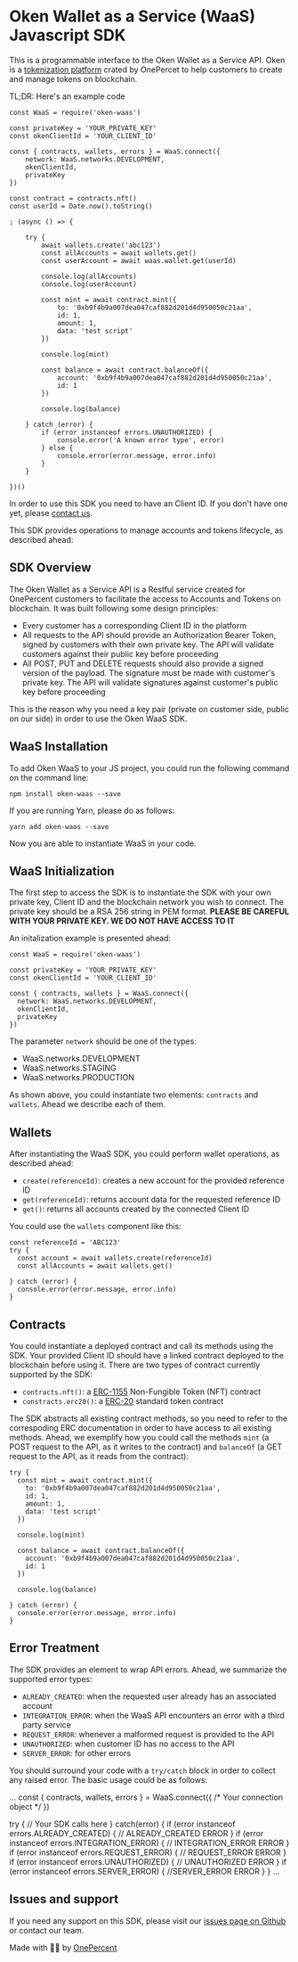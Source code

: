 
# Oken Wallet as a Service (WaaS) Javascript SDK

This is a programmable interface to the Oken Wallet as a Service API. Oken is a  [tokenization platform](http://oken.app/)  crated by OnePercet to help customers to create and manage tokens on blockchain.

TL;DR: Here's an example code

```
const WaaS = require('oken-waas')

const privateKey = 'YOUR_PRIVATE_KEY'
const okenClientId = 'YOUR_CLIENT_ID'

const { contracts, wallets, errors } = WaaS.connect({
	network: WaaS.networks.DEVELOPMENT,
	okenClientId,
	privateKey
})

const contract = contracts.nft()
const userId = Date.now().toString()

; (async () => {

    try {
        await wallets.create('abc123')
        const allAccounts = await wallets.get()
        const userAccount = await waas.wallet.get(userId)

        console.log(allAccounts)
        console.log(userAccount)

        const mint = await contract.mint({
            to: '0xb9f4b9a007dea047caf882d201d4d950050c21aa',
            id: 1,
            amount: 1,
            data: 'test script'
        })

        console.log(mint)

        const balance = await contract.balanceOf({
            account: '0xb9f4b9a007dea047caf882d201d4d950050c21aa',
            id: 1
        })

        console.log(balance)

    } catch (error) {
        if (error instanceof errors.UNAUTHORIZED) {
            console.error('A known error type', error)
        } else {
            console.error(error.message, error.info)
        }
    }

})()

```

In order to use this SDK you need to have an Client ID. If you don't have one yet, please  [contact us](http://onepercent.io/).

This SDK provides operations to manage accounts and tokens lifecycle, as described ahead:

## [](https://www.npmjs.com/package/oken-waas#sdk-overview)SDK Overview

The Oken Wallet as a Service API is a Restful service created for OnePercent customers to facilitate the access to Accounts and Tokens on blockchain. It was built following some design principles:

-   Every customer has a corresponding Client ID in the platform
-   All requests to the API should provide an Authorization Bearer Token, signed by customers with their own private key. The API will validate customers against their public key before proceeding
-   All POST, PUT and DELETE requests should also provide a signed version of the payload. The signature must be made with customer's private key. The API will validate signatures against customer's public key before proceeding

This is the reason why you need a key pair (private on customer side, public on our side) in order to use the Oken WaaS SDK.

## [](https://www.npmjs.com/package/oken-waas#waas-installation)WaaS Installation

To add Oken WaaS to your JS project, you could run the following command on the command line:

```
npm install oken-waas --save

```

If you are running Yarn, please do as follows:

```
yarn add oken-waas --save

```

Now you are able to instantiate WaaS in your code.

## [](https://www.npmjs.com/package/oken-waas#waas-initialization)WaaS Initialization

The first step to access the SDK is to instantiate the SDK with your own private key, Client ID and the blockchain network you wish to connect. The private key should be a RSA 256 string in PEM format.  **PLEASE BE CAREFUL WITH YOUR PRIVATE KEY. WE DO NOT HAVE ACCESS TO IT**

An initalization example is presented ahead:

```
const WaaS = require('oken-waas')

const privateKey = 'YOUR_PRIVATE_KEY'
const okenClientId = 'YOUR_CLIENT_ID'

const { contracts, wallets } = WaaS.connect({
  network: WaaS.networks.DEVELOPMENT,
  okenClientId,
  privateKey
})

```

The parameter  `network`  should be one of the types:

-   WaaS.networks.DEVELOPMENT
-   WaaS.networks.STAGING
-   WaaS.networks.PRODUCTION

As shown above, you could instantiate two elements:  `contracts`  and  `wallets`. Ahead we describe each of them.

## [](https://www.npmjs.com/package/oken-waas#wallets)Wallets

After instantiating the WaaS SDK, you could perform wallet operations, as described ahead:

-   `create(referenceId)`: creates a new account for the provided reference ID
-   `get(referenceId)`: returns account data for the requested reference ID
-   `get()`: returns all accounts created by the connected Client ID

You could use the  `wallets`  component like this:

```
const referenceId = 'ABC123'
try {
  const account = await wallets.create(referenceId)
  const allAccounts = await wallets.get()

} catch (error) {
  console.error(error.message, error.info)
}

```

## [](https://www.npmjs.com/package/oken-waas#contracts)Contracts

You could instantiate a deployed contract and call its methods using the SDK. Your provided Client ID should have a linked contract deployed to the blockchain before using it. There are two types of contract currently supported by the SDK:

-   `contracts.nft()`: a  [ERC-1155](https://eips.ethereum.org/EIPS/eip-1155)  Non-Fungible Token (NFT) contract
-   `constracts.erc20()`: a  [ERC-20](https://eips.ethereum.org/EIPS/eip-20)  standard token contract

The SDK abstracts all existing contract methods, so you need to refer to the correspoding ERC documentation in order to have access to all existing methods. Ahead, we exemplify how you could call the methods  `mint`  (a POST request to the API, as it writes to the contract) and  `balanceOf`  (a GET request to the API, as it reads from the contract):

```
try {
  const mint = await contract.mint({
    to: '0xb9f4b9a007dea047caf882d201d4d950050c21aa',
    id: 1,
    amount: 1,
    data: 'test script'
  })

  console.log(mint)

  const balance = await contract.balanceOf({
    account: '0xb9f4b9a007dea047caf882d201d4d950050c21aa',
    id: 1
  })

  console.log(balance)

} catch (error) {
  console.error(error.message, error.info)
}

```
## Error Treatment
The SDK provides an element to wrap API errors. Ahead, we summarize the supported error types:

- ``ALREADY_CREATED``: when the requested user already has an associated account
- ``INTEGRATION_ERROR``: when the WaaS API encounters an error with a third party service
- ``REQUEST_ERROR``: whenever a malformed request is provided to the API
- ``UNAUTHORIZED``: when customer ID has no access to the API
- ``SERVER_ERROR``: for other errors

You should surround your code with a ``try/catch`` block in order to collect any raised error. The basic usage could be as follows:

...
const { contracts, wallets, errors } = WaaS.connect({ /* Your connection object */ })

try {
    // Your SDK calls here
} catch(error) {
    if (error instanceof errors.ALREADY_CREATED) { // ALREADY_CREATED ERROR }
    if (error instanceof errors.INTEGRATION_ERROR) { // INTEGRATION_ERROR ERROR }
    if (error instanceof errors.REQUEST_ERROR) { // REQUEST_ERROR ERROR }
    if (error instanceof errors.UNAUTHORIZED) { // UNAUTHORIZED ERROR }
    if (error instanceof errors.SERVER_ERROR) { //SERVER_ERROR ERROR }
}
...

## [](https://www.npmjs.com/package/oken-waas#issues-and-support)Issues and support

If you need any support on this SDK, please visit our  [issues page on Github](https://github.com/onepercentio/oken-waas-sdk-js/issues)  or contact our team.

Made with 🤘🏾 by  [OnePercent](http://onepercent.io/)